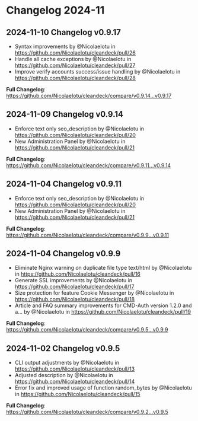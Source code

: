 # Changelog 2024-11

## 2024-11-10 Changelog v0.9.17
* Syntax improvements by @NicolaeIotu in https://github.com/NicolaeIotu/cleandeck/pull/26
* Handle all cache exceptions by @NicolaeIotu in https://github.com/NicolaeIotu/cleandeck/pull/27
* Improve verify accounts success/issue handling by @NicolaeIotu in https://github.com/NicolaeIotu/cleandeck/pull/28

**Full Changelog**: https://github.com/NicolaeIotu/cleandeck/compare/v0.9.14...v0.9.17

## 2024-11-09 Changelog v0.9.14
* Enforce text only seo_description by @NicolaeIotu in https://github.com/NicolaeIotu/cleandeck/pull/20
* New Administration Panel by @NicolaeIotu in https://github.com/NicolaeIotu/cleandeck/pull/21

**Full Changelog**: https://github.com/NicolaeIotu/cleandeck/compare/v0.9.11...v0.9.14

## 2024-11-04 Changelog v0.9.11
* Enforce text only seo_description by @NicolaeIotu in https://github.com/NicolaeIotu/cleandeck/pull/20
* New Administration Panel by @NicolaeIotu in https://github.com/NicolaeIotu/cleandeck/pull/21

**Full Changelog**: https://github.com/NicolaeIotu/cleandeck/compare/v0.9.9...v0.9.11

## 2024-11-04 Changelog v0.9.9
* Eliminate Nginx warning on duplicate file type text/html by @NicolaeIotu in https://github.com/NicolaeIotu/cleandeck/pull/16
* Generate SSL improvements by @NicolaeIotu in https://github.com/NicolaeIotu/cleandeck/pull/17
* Size protection for feature Cookie Messenger by @NicolaeIotu in https://github.com/NicolaeIotu/cleandeck/pull/18
* Article and FAQ summary improvements for CMD-Auth version 1.2.0 and a… by @NicolaeIotu in https://github.com/NicolaeIotu/cleandeck/pull/19

**Full Changelog**: https://github.com/NicolaeIotu/cleandeck/compare/v0.9.5...v0.9.9

## 2024-11-02 Changelog v0.9.5
* CLI output adjustments by @NicolaeIotu in https://github.com/NicolaeIotu/cleandeck/pull/13
* Adjusted description by @NicolaeIotu in https://github.com/NicolaeIotu/cleandeck/pull/14
* Error fix and improved usage of function random_bytes by @NicolaeIotu in https://github.com/NicolaeIotu/cleandeck/pull/15

**Full Changelog**: https://github.com/NicolaeIotu/cleandeck/compare/v0.9.2...v0.9.5
